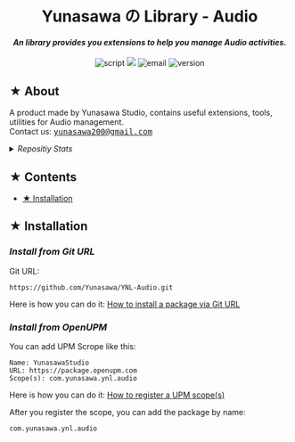 <h1><div align="center"> Yunasawa の Library - Audio </div></h1>
<h4><div align="center"><i> An library provides you extensions to help you manage Audio activities. </i></div></h4>

<p align="center">
 <img src="https://img.shields.io/badge/Script-DOCUMENTATION-blue.svg" alt="script">
 <img src="https://img.shields.io/badge/Yunasawa No Library-Audio-008F64">
 <img src="https://img.shields.io/badge/Author-Yunasawa Studio-purple.svg" alt="email">
 <img src="https://img.shields.io/badge/Version-2022.3-orange.svg" alt="version">
</p>

<h2> ★ About </h2>

A product made by Yunasawa Studio, contains useful extensions, tools, utilities for Audio management. <br>
Contact us: <kbd> yunasawa200@gmail.com </kbd>

<details>
  <summary><i> Repositiy Stats </i></summary>
  <img width="100%" src="https://repobeats.axiom.co/api/embed/a8a76a4258bebb5a5e472c143b716648cd2f9d9c.svg">
</details>

<h2> ★ Contents </h2>
<ul>
<li><a href="#installation"> ★ Installation </a></li>
</ul>
<h2><div id="installation"> ★ Installation </div></h2>

<h3><i>Install from Git URL</i></h3>
Git URL:

```
https://github.com/Yunasawa/YNL-Audio.git
```

Here is how you can do it: <a href="https://docs.unity3d.com/2019.3/Documentation/Manual/upm-ui-giturl.html"> How to install a package via Git URL </a>

<h3><i>Install from OpenUPM</i></h3>

You can add UPM Scrope like this:

```
Name: YunasawaStudio
URL: https://package.openupm.com
Scope(s): com.yunasawa.ynl.audio
```

Here is how you can do it: <a href="https://openupm.com/docs/getting-started.html#installing-a-upm-package"> How to register a UPM scope(s) </a>

After you register the scope, you can add the package by name: 
```
com.yunasawa.ynl.audio
```

